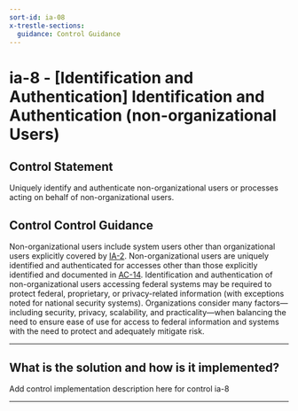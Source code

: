 ```yaml
---
sort-id: ia-08
x-trestle-sections:
  guidance: Control Guidance
---
```


# ia-8 - \[Identification and Authentication\] Identification and Authentication (non-organizational Users)

## Control Statement

Uniquely identify and authenticate non-organizational users or processes acting on behalf of non-organizational users.

## Control Control Guidance

Non-organizational users include system users other than organizational users explicitly covered by [IA-2](#ia-2). Non-organizational users are uniquely identified and authenticated for accesses other than those explicitly identified and documented in [AC-14](#ac-14). Identification and authentication of non-organizational users accessing federal systems may be required to protect federal, proprietary, or privacy-related information (with exceptions noted for national security systems). Organizations consider many factors—including security, privacy, scalability, and practicality—when balancing the need to ensure ease of use for access to federal information and systems with the need to protect and adequately mitigate risk.

______________________________________________________________________

## What is the solution and how is it implemented?

Add control implementation description here for control ia-8

______________________________________________________________________
